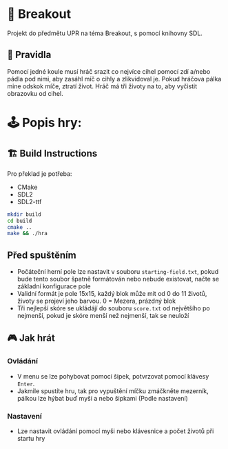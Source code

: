 # 🧱 Breakout
Projekt do předmětu UPR na téma Breakout, s pomocí knihovny SDL.

## 📕 Pravidla
Pomocí jedné koule musí hráč srazit co nejvíce cihel pomocí zdí a/nebo pádla pod nimi, aby zasáhl míč o cihly a zlikvidoval je. Pokud hráčova pálka mine odskok míče, ztratí život. Hráč má tři životy na to, aby vyčistit obrazovku od cihel. 

# 🕹️ Popis hry:

## 🏗️ Build Instructions

Pro překlad je potřeba:
- CMake
- SDL2
- SDL2-ttf

```bash
mkdir build
cd build
cmake ..
make && ./hra
```

## Před spuštěním
- Počáteční herní pole lze nastavit v souboru `starting-field.txt`, pokud bude tento soubor špatně formátován nebo nebude existovat, načte se základní konfigurace pole
- Validní formát je pole 15x15, každý blok může mít od 0 do 11 životů, životy se projeví jeho barvou. 0 = Mezera, prázdný blok
- Tři nejlepší skóre se ukládájí do souboru `score.txt` od největšího po nejmenší, pokud je skóre menší než nejmenší, tak se neuloží 

## 🎮 Jak hrát

### Ovládání
- V menu se lze pohybovat pomocí šipek, potvrzovat pomocí klávesy `Enter`. 
- Jakmile spustíte hru, tak pro vypuštění míčku zmáčkněte mezerník, pálkou lze hýbat buď myší a nebo šipkami (Podle nastavení)
### Nastavení
- Lze nastavit ovládání pomocí myši nebo klávesnice a počet životů při startu hry